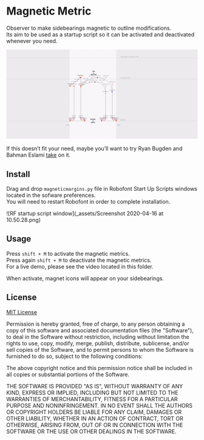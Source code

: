 # Magnetic Metric

Observer to make sidebearings magnetic to outline modifications.  
Its aim to be used as a startup script so it can be activated and deactivated whenever you need.

![magneticmetric](_assets/magneticmetrics.gif)

If this doesn’t fit your need, maybe you’ll want to try Ryan Bugden and Bahman Eslami [take](https://github.com/ryanbugden/Margin-Selection) on it.

## Install

Drag and drop `magneticmargins.py` file in Robofont Start Up Scripts windows located in the sofware preferences.  
You will need to restart Robofont in order to complete installation.

![RF startup script window](_assets/Screenshot 2020-04-16 at 10.50.28.png)

## Usage
Press `shift + M` to activate the magnetic metrics.  
Press again `shift + M` to deactivate the magnetic metrics.  
For a live demo, please see the video located in this folder.

When activate, magnet icons will appear on your sidebearings.


## License
[MIT License](https://opensource.org/licenses/mit-license.php)

Permission is hereby granted, free of charge, to any person obtaining a copy of this software and associated documentation files (the "Software"), to deal in the Software without restriction, including without limitation the rights to use, copy, modify, merge, publish, distribute, sublicense, and/or sell copies of the Software, and to permit persons to whom the Software is furnished to do so, subject to the following conditions:

The above copyright notice and this permission notice shall be included in all copies or substantial portions of the Software.

THE SOFTWARE IS PROVIDED "AS IS", WITHOUT WARRANTY OF ANY KIND, EXPRESS OR IMPLIED, INCLUDING BUT NOT LIMITED TO THE WARRANTIES OF MERCHANTABILITY, FITNESS FOR A PARTICULAR PURPOSE AND NONINFRINGEMENT. IN NO EVENT SHALL THE AUTHORS OR COPYRIGHT HOLDERS BE LIABLE FOR ANY CLAIM, DAMAGES OR OTHER LIABILITY, WHETHER IN AN ACTION OF CONTRACT, TORT OR OTHERWISE, ARISING FROM, OUT OF OR IN CONNECTION WITH THE SOFTWARE OR THE USE OR OTHER DEALINGS IN THE SOFTWARE.

